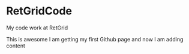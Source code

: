 # RetGridCode
My code work at RetGrid

This is awesome I am getting my first Github page and now I am adding content
